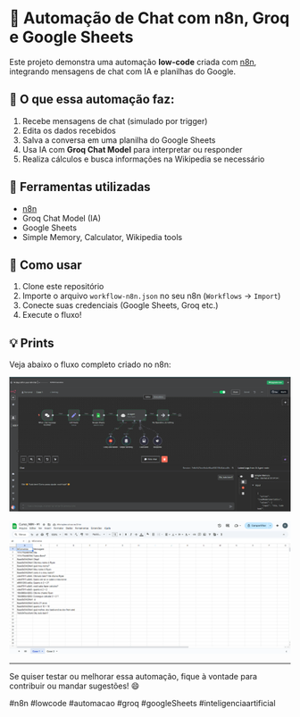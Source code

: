 # 🤖 Automação de Chat com n8n, Groq e Google Sheets

Este projeto demonstra uma automação **low-code** criada com [n8n](https://n8n.io/), integrando mensagens de chat com IA e planilhas do Google.

## 🔧 O que essa automação faz:

1. Recebe mensagens de chat (simulado por trigger)
2. Edita os dados recebidos
3. Salva a conversa em uma planilha do Google Sheets
4. Usa IA com **Groq Chat Model** para interpretar ou responder
5. Realiza cálculos e busca informações na Wikipedia se necessário

## 🚀 Ferramentas utilizadas

- [n8n](https://n8n.io/)
- Groq Chat Model (IA)
- Google Sheets
- Simple Memory, Calculator, Wikipedia tools

## 📂 Como usar

1. Clone este repositório
2. Importe o arquivo `workflow-n8n.json` no seu n8n (`Workflows` → `Import`)
3. Conecte suas credenciais (Google Sheets, Groq etc.)
4. Execute o fluxo!

## 💡 Prints

Veja abaixo o fluxo completo criado no n8n:

![fluxo-n8n](img/fluxo-n8n.png)

![fluxo-n8n](img/planilha-GoogleSheets.png)

---

Se quiser testar ou melhorar essa automação, fique à vontade para contribuir ou mandar sugestões! 😄

#n8n #lowcode #automacao #groq #googleSheets #inteligenciaartificial